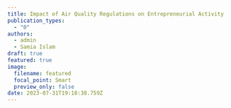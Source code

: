 ```yaml
---
title: Impact of Air Quality Regulations on Entrepreneurial Activity
publication_types:
  - "0"
authors:
  - admin
  - Samia Islam
draft: true
featured: true
image:
  filename: featured
  focal_point: Smart
  preview_only: false
date: 2023-07-31T19:18:38.759Z
---
```


